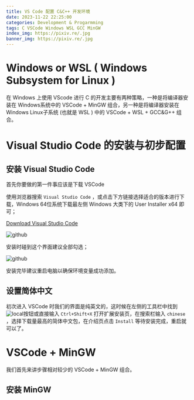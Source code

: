 ```yaml
---
title: VS Code 配置 C&C++ 开发环境
date: 2023-11-22 22:25:00
categories: Development & Progarmming
tags: C VSCode Windows WSL GCC MinGW
index_img: https://pixiv.re/.jpg
banner_img: https://pixiv.re/.jpg
---
```


# Windows or WSL ( Windows Subsystem for Linux )

在 Windows 上使用 VScode 进行 C 的开发主要有两种策略，一种是将编译器安装在 Windows系统中的 VSCode + MinGW 组合，另一种是将编译器安装在Windows Linux子系统 (也就是 WSL ) 中的 VSCode + WSL + GCC&G++ 组合。

# Visual Studio Code 的安装与初步配置

## 安装 Visual Studio Code

首先你要做的第一件事应该是下载 VSCode

使用浏览器搜索 `Visual Studio Code` ，或点击下方链接选择适合的版本进行下载，Windows 64位系统下载最左侧 Windows 大类下的 User Installer x64 即可；

[Download Visual Studio Code](https://code.visualstudio.com/download)

![github](https://mirror.ghproxy.com/https://github.com/NanodaOvO/PictureHost/blob/main/vsc-c&c++_1.png)

安装时碰到这个界面建议全部勾选；

![github](https://mirror.ghproxy.com/https://github.com/NanodaOvO/PictureHost/blob/main/vsc-c&c++_2.png)

安装完毕建议重启电脑以确保环境变量成功添加。

## 设置简体中文

初次进入 VSCode 时我们的界面是纯英文的，这时候在左侧的工具栏中找到![local](/2023-11-22_3.png)按钮或直接输入 `Ctrl+Shift+X` 打开扩展安装页，在搜索栏输入 `chinese` ，选择下载量最高的简体中文包，在介绍页点击 `Install` 等待安装完成，重启就可以了。

# VSCode + MinGW

我们首先来讲步骤相对较少的 VSCode + MinGW 组合。

## 安装 MinGW

